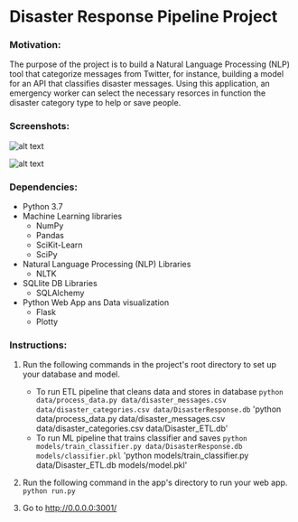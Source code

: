 # Disaster Response Pipeline Project

### Motivation:
The purpose of the project is to build a Natural Language Processing (NLP) tool that categorize messages from Twitter, for instance, building a model for an API that classifies disaster messages.
Using this application, an emergency worker can select the necessary resorces in function the disaster category type to help or save people.

### Screenshots:

![alt text](https://github.com/jordilucas16/disaster_response/blob/master/screenshot_1.PNG)

![alt text](https://github.com/jordilucas16/disaster_response/blob/master/screenshot_2.PNG)

### Dependencies:
* Python 3.7
* Machine Learning libraries
    * NumPy
    * Pandas
    * SciKit-Learn
    * SciPy
* Natural Language Processing (NLP) Libraries
    * NLTK 
* SQLlite DB Libraries
    * SQLAlchemy
* Python Web App ans Data visualization
    * Flask
    * Plotty

### Instructions:
1. Run the following commands in the project's root directory to set up your database and model.

    - To run ETL pipeline that cleans data and stores in database
        `python data/process_data.py data/disaster_messages.csv data/disaster_categories.csv data/DisasterResponse.db`
        'python data/process_data.py data/disaster_messages.csv data/disaster_categories.csv data/Disaster_ETL.db'
    - To run ML pipeline that trains classifier and saves
        `python models/train_classifier.py data/DisasterResponse.db models/classifier.pkl`
        'python models/train_classifier.py data/Disaster_ETL.db models/model.pkl'

2. Run the following command in the app's directory to run your web app.
    `python run.py`

3. Go to http://0.0.0.0:3001/
